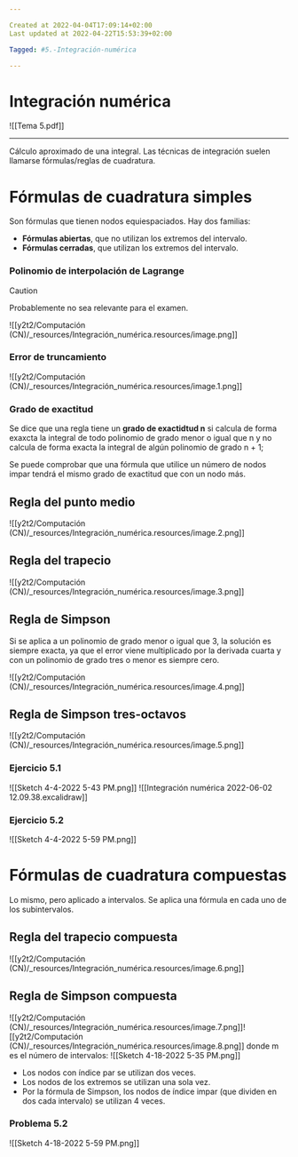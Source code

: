 ```yaml
---

Created at 2022-04-04T17:09:14+02:00
Last updated at 2022-04-22T15:53:39+02:00

Tagged: #5.-Integración-numérica

---
```


# Integración numérica

![[Tema 5.pdf]]


* * *


Cálculo aproximado de una integral.
Las técnicas de integración suelen llamarse fórmulas/reglas de cuadratura.


# Fórmulas de cuadratura simples
Son fórmulas que tienen nodos equiespaciados. Hay dos familias:

* **Fórmulas abiertas**, que no utilizan los extremos del intervalo.
* **Fórmulas cerradas**, que utilizan los extremos del intervalo.



### Polinomio de interpolación de Lagrange
> [!CAUTION]
> Probablemente no sea relevante para el examen.

![[y2t2/Computación (CN)/_resources/Integración_numérica.resources/image.png]]

### Error de truncamiento
![[y2t2/Computación (CN)/_resources/Integración_numérica.resources/image.1.png]]


### Grado de exactitud
Se dice que una regla tiene un **grado de exactidtud n** si calcula de forma exaxcta la integral de todo polinomio de grado menor o igual que n y no calcula de forma exacta la integral de algún polinomio de grado n + 1;

Se puede comprobar que una fórmula que utilice un número de nodos impar tendrá el mismo grado de exactitud que con un nodo más.


## Regla del punto medio
![[y2t2/Computación (CN)/_resources/Integración_numérica.resources/image.2.png]]


## Regla del trapecio
![[y2t2/Computación (CN)/_resources/Integración_numérica.resources/image.3.png]]


## Regla de Simpson
Si se aplica a un polinomio de grado menor o igual que 3, la solución es siempre exacta, ya que el error viene multiplicado por la derivada cuarta y con un polinomio de grado tres o menor es siempre cero.

![[y2t2/Computación (CN)/_resources/Integración_numérica.resources/image.4.png]]


## Regla de Simpson tres-octavos

![[y2t2/Computación (CN)/_resources/Integración_numérica.resources/image.5.png]]


### Ejercicio 5.1
![[Sketch 4-4-2022 5-43 PM.png]]
![[Integración numérica 2022-06-02 12.09.38.excalidraw]]

### Ejercicio 5.2
![[Sketch 4-4-2022 5-59 PM.png]]


# Fórmulas de cuadratura compuestas

Lo mismo, pero aplicado a intervalos.
Se aplica una fórmula en cada uno de los subintervalos.


## Regla del trapecio compuesta

![[y2t2/Computación (CN)/_resources/Integración_numérica.resources/image.6.png]]


## Regla de Simpson compuesta

![[y2t2/Computación (CN)/_resources/Integración_numérica.resources/image.7.png]]![[y2t2/Computación (CN)/_resources/Integración_numérica.resources/image.8.png]]
donde m es el número de intervalos:
![[Sketch 4-18-2022 5-35 PM.png]]

* Los nodos con índice par se utilizan dos veces.
* Los nodos de los extremos se utilizan una sola vez.
* Por la fórmula de Simpson, los nodos de índice impar (que dividen en dos cada intervalo) se utilizan 4 veces.



### Problema 5.2

![[Sketch 4-18-2022 5-59 PM.png]]

